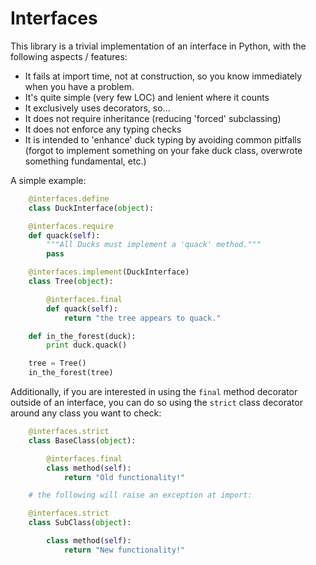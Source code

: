 Interfaces
==========

This library is a trivial implementation of an interface in Python,
with the following aspects / features:

* It fails at import time, not at construction, so you know
  immediately when you have a problem.
* It's quite simple (very few LOC) and lenient where it counts
* It exclusively uses decorators, so...
* It does not require inheritance (reducing 'forced' subclassing)
* It does not enforce any typing checks
* It is intended to 'enhance' duck typing by avoiding common
  pitfalls (forgot to implement something on your fake duck class,
  overwrote something fundamental, etc.)

A simple example:

```python
    @interfaces.define
    class DuckInterface(object):

    @interfaces.require
    def quack(self):
        """All Ducks must implement a 'quack' method."""
        pass

    @interfaces.implement(DuckInterface)
    class Tree(object):

        @interfaces.final
        def quack(self):
            return "the tree appears to quack."

    def in_the_forest(duck):
        print duck.quack()

    tree = Tree()
    in_the_forest(tree)
```

Additionally, if you are interested in using the `final` method decorator
outside of an interface, you can do so using the `strict` class decorator
around any class you want to check:

```python
    @interfaces.strict
    class BaseClass(object):

        @interfaces.final
        class method(self):
            return "Old functionality!"

    # the following will raise an exception at import:

    @interfaces.strict
    class SubClass(object):

        class method(self):
            return "New functionality!"
```

